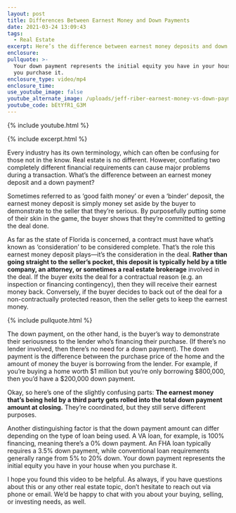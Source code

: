 ```yaml
---
layout: post
title: Differences Between Earnest Money and Down Payments
date: 2021-03-24 13:09:43
tags:
  - Real Estate
excerpt: Here’s the difference between earnest money deposits and down payments.
enclosure:
pullquote: >-
  Your down payment represents the initial equity you have in your house when
  you purchase it.
enclosure_type: video/mp4
enclosure_time:
use_youtube_image: false
youtube_alternate_image: /uploads/jeff-riber-earnest-money-vs-down-payment-yt.jpg
youtube_code: bEtYfR1_G3M
---
```

{% include youtube.html %}

{% include excerpt.html %}

Every industry has its own terminology, which can often be confusing for those not in the know. Real estate is no different. However, conflating two completely different financial requirements can cause major problems during a transaction. What’s the difference between an earnest money deposit and a down payment?&nbsp;

Sometimes referred to as ‘good faith money’ or even a ‘binder’ deposit, the earnest money deposit is simply money set aside by the buyer to demonstrate to the seller that they’re serious. By purposefully putting some of their skin in the game, the buyer shows that they’re committed to getting the deal done.&nbsp;

As far as the state of Florida is concerned, a contract must have what’s known as ‘consideration’ to be considered complete. That’s the role this earnest money deposit plays—it’s the consideration in the deal. **Rather than going straight to the seller’s pocket, this deposit is typically held by a title company, an attorney, or sometimes a real estate brokerage** involved in the deal. If the buyer exits the deal for a contractual reason (e.g. an inspection or financing contingency), then they will receive their earnest money back. Conversely, if the buyer decides to back out of the deal for a non-contractually protected reason, then the seller gets to keep the earnest money.&nbsp;

{% include pullquote.html %}

The down payment, on the other hand, is the buyer’s way to demonstrate their seriousness to the lender who’s financing their purchase. (If there’s no lender involved, then there’s no need for a down payment). The down payment is the difference between the purchase price of the home and the amount of money the buyer is borrowing from the lender. For example, if you’re buying a home worth $1 million but you’re only borrowing $800,000, then you’d have a $200,000 down payment.&nbsp;

Okay, so here’s one of the slightly confusing parts: **The earnest money that’s being held by a third party gets rolled into the total down payment amount at closing.** They’re coordinated, but they still serve different purposes.&nbsp;

Another distinguishing factor is that the down payment amount can differ depending on the type of loan being used. A VA loan, for example, is 100% financing, meaning there’s a 0% down payment. An FHA loan typically requires a 3.5% down payment, while conventional loan requirements generally range from 5% to 20% down. Your down payment represents the initial equity you have in your house when you purchase it.&nbsp;

I hope you found this video to be helpful. As always, if you have questions about this or any other real estate topic, don’t hesitate to reach out via phone or email. We’d be happy to chat with you about your buying, selling, or investing needs, as well.

